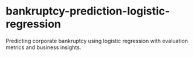 # bankruptcy-prediction-logistic-regression
Predicting corporate bankruptcy using logistic regression with evaluation metrics and business insights.

